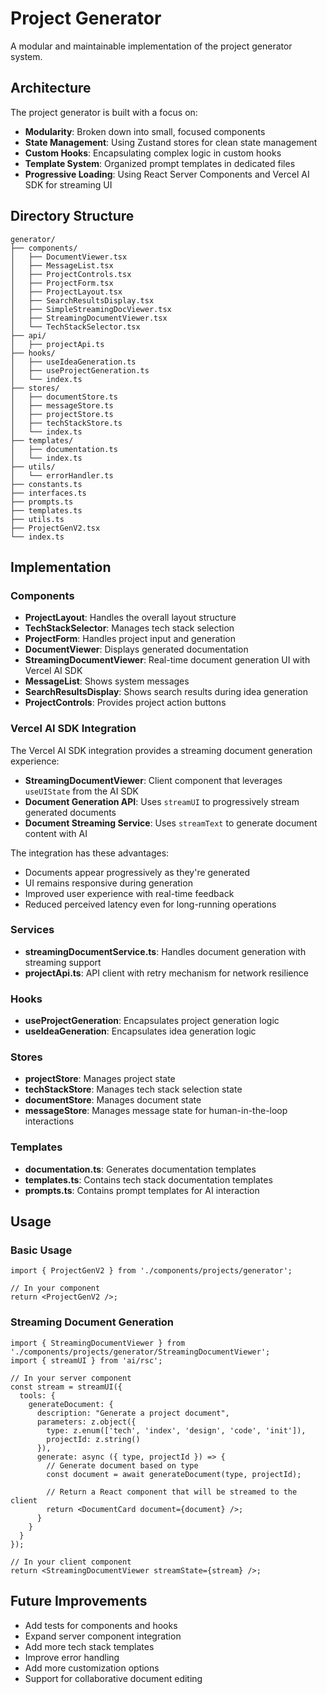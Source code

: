 # Project Generator

A modular and maintainable implementation of the project generator system.

## Architecture

The project generator is built with a focus on:

- **Modularity**: Broken down into small, focused components
- **State Management**: Using Zustand stores for clean state management
- **Custom Hooks**: Encapsulating complex logic in custom hooks
- **Template System**: Organized prompt templates in dedicated files
- **Progressive Loading**: Using React Server Components and Vercel AI SDK for streaming UI

## Directory Structure

```
generator/
├── components/
│   ├── DocumentViewer.tsx
│   ├── MessageList.tsx
│   ├── ProjectControls.tsx
│   ├── ProjectForm.tsx
│   ├── ProjectLayout.tsx
│   ├── SearchResultsDisplay.tsx
│   ├── SimpleStreamingDocViewer.tsx
│   ├── StreamingDocumentViewer.tsx
│   └── TechStackSelector.tsx
├── api/
│   ├── projectApi.ts
├── hooks/
│   ├── useIdeaGeneration.ts
│   ├── useProjectGeneration.ts
│   └── index.ts
├── stores/
│   ├── documentStore.ts
│   ├── messageStore.ts
│   ├── projectStore.ts
│   ├── techStackStore.ts
│   └── index.ts
├── templates/
│   ├── documentation.ts
│   └── index.ts
├── utils/
│   └── errorHandler.ts
├── constants.ts
├── interfaces.ts
├── prompts.ts
├── templates.ts
├── utils.ts
├── ProjectGenV2.tsx
└── index.ts
```

## Implementation

### Components

- **ProjectLayout**: Handles the overall layout structure
- **TechStackSelector**: Manages tech stack selection
- **ProjectForm**: Handles project input and generation
- **DocumentViewer**: Displays generated documentation
- **StreamingDocumentViewer**: Real-time document generation UI with Vercel AI SDK
- **MessageList**: Shows system messages
- **SearchResultsDisplay**: Shows search results during idea generation
- **ProjectControls**: Provides project action buttons

### Vercel AI SDK Integration

The Vercel AI SDK integration provides a streaming document generation experience:

- **StreamingDocumentViewer**: Client component that leverages `useUIState` from the AI SDK
- **Document Generation API**: Uses `streamUI` to progressively stream generated documents
- **Document Streaming Service**: Uses `streamText` to generate document content with AI

The integration has these advantages:
- Documents appear progressively as they're generated
- UI remains responsive during generation
- Improved user experience with real-time feedback
- Reduced perceived latency even for long-running operations

### Services

- **streamingDocumentService.ts**: Handles document generation with streaming support
- **projectApi.ts**: API client with retry mechanism for network resilience

### Hooks

- **useProjectGeneration**: Encapsulates project generation logic
- **useIdeaGeneration**: Encapsulates idea generation logic

### Stores

- **projectStore**: Manages project state
- **techStackStore**: Manages tech stack selection state
- **documentStore**: Manages document state
- **messageStore**: Manages message state for human-in-the-loop interactions

### Templates

- **documentation.ts**: Generates documentation templates
- **templates.ts**: Contains tech stack documentation templates
- **prompts.ts**: Contains prompt templates for AI interaction

## Usage

### Basic Usage

```tsx
import { ProjectGenV2 } from './components/projects/generator';

// In your component
return <ProjectGenV2 />;
```

### Streaming Document Generation

```tsx
import { StreamingDocumentViewer } from './components/projects/generator/StreamingDocumentViewer';
import { streamUI } from 'ai/rsc';

// In your server component
const stream = streamUI({
  tools: {
    generateDocument: {
      description: "Generate a project document",
      parameters: z.object({
        type: z.enum(['tech', 'index', 'design', 'code', 'init']),
        projectId: z.string()
      }),
      generate: async ({ type, projectId }) => {
        // Generate document based on type
        const document = await generateDocument(type, projectId);
        
        // Return a React component that will be streamed to the client
        return <DocumentCard document={document} />;
      }
    }
  }
});

// In your client component
return <StreamingDocumentViewer streamState={stream} />;
```

## Future Improvements

- Add tests for components and hooks
- Expand server component integration
- Add more tech stack templates
- Improve error handling
- Add more customization options 
- Support for collaborative document editing 